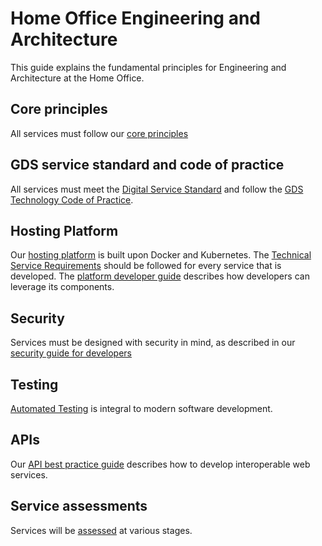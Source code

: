 # Home Office Engineering and Architecture 

This guide explains the fundamental principles for Engineering and Architecture at the Home Office.

## Core principles
All services must follow our [core principles](/principles.md)

## GDS service standard and code of practice
All services must meet the [Digital Service Standard](https://www.gov.uk/service-manual/service-standard) and follow the [GDS Technology Code of Practice](https://www.gov.uk/government/publications/technology-code-of-practice/technology-code-of-practice).

## Hosting Platform
Our [hosting platform](https://github.com/UKHomeOffice/hosting-platform) is built upon Docker and Kubernetes.
The [Technical Service Requirements](https://github.com/UKHomeOffice/technical-service-requirements) should be followed for every service that is developed.
The [platform developer guide](https://github.com/UKHomeOffice/hosting-platform/blob/master/developer-docs/README.md) describes how developers can leverage its components.

## Security
Services must be designed with security in mind, as described in our [security guide for developers](https://github.com/UKHomeOffice/security-guide-for-developers/wiki)

## Testing
[Automated Testing](https://github.com/UKHomeOffice/testing-guide-for-developers) is integral to modern software development.

## APIs
Our [API best practice guide](https://github.com/UKHomeOffice/api-guide-for-developers) describes how to develop interoperable web services.

## Service assessments
Services will be [assessed](/assessment.md) at various stages. 